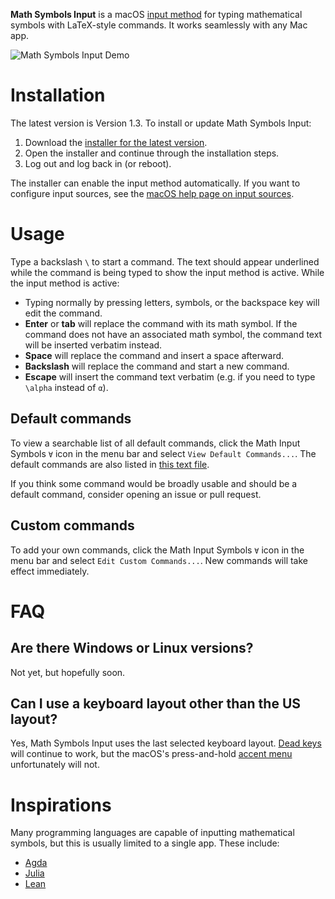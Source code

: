 **Math Symbols Input** is a macOS [input method](https://en.wikipedia.org/wiki/Input_method) for typing mathematical symbols with LaTeX-style commands.
It works seamlessly with any Mac app.

![Math Symbols Input Demo](demo.gif)

# Installation

The latest version is Version 1.3. To install or update Math Symbols Input:

1. Download the [installer for the latest version](https://github.com/knrafto/MathSymbolsInput/releases/latest/download/MathSymbolsInput.pkg).
2. Open the installer and continue through the installation steps.
3. Log out and log back in (or reboot).

The installer can enable the input method automatically. If you want to configure input sources, see the [macOS help page on input sources](
https://support.apple.com/guide/mac-help/type-language-mac-input-sources-mchlp1406/mac).

# Usage

Type a backslash `\` to start a command. The text should appear underlined while the command is being typed to show the input method is active. While the input method is active:

* Typing normally by pressing letters, symbols, or the backspace key will edit the command.
* **Enter** or **tab** will replace the command with its math symbol. If the command does not have an associated math symbol, the command text will be inserted verbatim instead.
* **Space** will replace the command and insert a space afterward.
* **Backslash** will replace the command and start a new command.
* **Escape** will insert the command text verbatim (e.g. if you need to type `\alpha` instead of `α`).

## Default commands

To view a searchable list of all default commands, click the Math Input Symbols `∀` icon in the menu bar and select `View Default Commands...`.
The default commands are also listed in [this text file](https://github.com/knrafto/MathSymbolsInput/blob/master/MathSymbolsInput/commands.txt).

If you think some command would be broadly usable and should be a default command, consider opening an issue or pull request.

## Custom commands

To add your own commands, click the Math Input Symbols `∀` icon in the menu bar and select `Edit Custom Commands...`.
New commands will take effect immediately.

# FAQ

## Are there Windows or Linux versions?

Not yet, but hopefully soon.

## Can I use a keyboard layout other than the US layout?

Yes, Math Symbols Input uses the last selected keyboard layout. [Dead keys](https://en.wikipedia.org/wiki/Dead_key)
will continue to work, but the macOS's press-and-hold [accent menu](https://support.apple.com/guide/mac-help/enter-characters-with-accent-marks-on-mac-mh27474/mac)
unfortunately will not.

# Inspirations

Many programming languages are capable of inputting mathematical symbols, but this is usually limited to a single app. These include:

* [Agda](https://agda.readthedocs.io/en/latest/tools/emacs-mode.html#unicode-input)
* [Julia](https://docs.julialang.org/en/v1/manual/unicode-input/)
* [Lean](https://leanprover.github.io/reference/using_lean.html#features)

